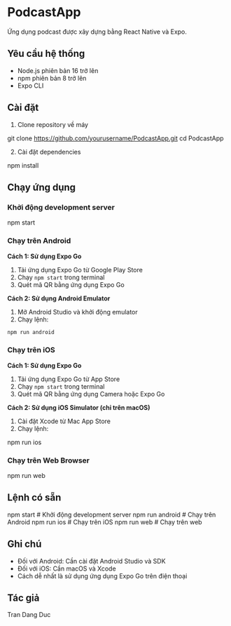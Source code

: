 # PodcastApp

Ứng dụng podcast được xây dựng bằng React Native và Expo.

## Yêu cầu hệ thống

- Node.js phiên bản 16 trở lên
- npm phiên bản 8 trở lên
- Expo CLI

## Cài đặt

1. Clone repository về máy

git clone https://github.com/yourusername/PodcastApp.git
cd PodcastApp


2. Cài đặt dependencies

npm install


## Chạy ứng dụng

### Khởi động development server

npm start

### Chạy trên Android

**Cách 1: Sử dụng Expo Go**
1. Tải ứng dụng Expo Go từ Google Play Store
2. Chạy `npm start` trong terminal
3. Quét mã QR bằng ứng dụng Expo Go

**Cách 2: Sử dụng Android Emulator**
1. Mở Android Studio và khởi động emulator
2. Chạy lệnh:
```bash
npm run android
```

### Chạy trên iOS

**Cách 1: Sử dụng Expo Go**
1. Tải ứng dụng Expo Go từ App Store
2. Chạy `npm start` trong terminal
3. Quét mã QR bằng ứng dụng Camera hoặc Expo Go

**Cách 2: Sử dụng iOS Simulator (chỉ trên macOS)**
1. Cài đặt Xcode từ Mac App Store
2. Chạy lệnh:

npm run ios


### Chạy trên Web Browser

npm run web



## Lệnh có sẵn


npm start          # Khởi động development server
npm run android    # Chạy trên Android
npm run ios        # Chạy trên iOS
npm run web        # Chạy trên web


## Ghi chú

- Đối với Android: Cần cài đặt Android Studio và SDK
- Đối với iOS: Cần macOS và Xcode
- Cách dễ nhất là sử dụng ứng dụng Expo Go trên điện thoại

## Tác giả

Tran Dang Duc
